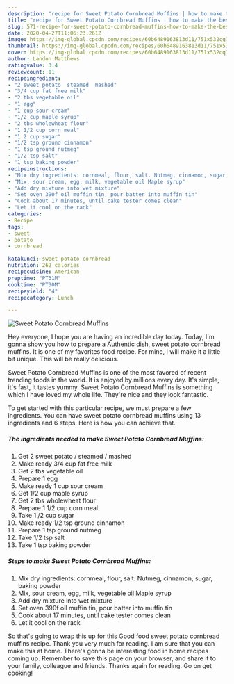 ```yaml
---
description: "recipe for Sweet Potato Cornbread Muffins | how to make the best Sweet Potato Cornbread Muffins"
title: "recipe for Sweet Potato Cornbread Muffins | how to make the best Sweet Potato Cornbread Muffins"
slug: 571-recipe-for-sweet-potato-cornbread-muffins-how-to-make-the-best-sweet-potato-cornbread-muffins
date: 2020-04-27T11:06:23.261Z
image: https://img-global.cpcdn.com/recipes/60b6489163813d11/751x532cq70/sweet-potato-cornbread-muffins-recipe-main-photo.jpg
thumbnail: https://img-global.cpcdn.com/recipes/60b6489163813d11/751x532cq70/sweet-potato-cornbread-muffins-recipe-main-photo.jpg
cover: https://img-global.cpcdn.com/recipes/60b6489163813d11/751x532cq70/sweet-potato-cornbread-muffins-recipe-main-photo.jpg
author: Landon Matthews
ratingvalue: 3.4
reviewcount: 11
recipeingredient:
- "2 sweet potato  steamed  mashed"
- "3/4 cup fat free milk"
- "2 tbs vegetable oil"
- "1 egg"
- "1 cup sour cream"
- "1/2 cup maple syrup"
- "2 tbs wholewheat flour"
- "1 1/2 cup corn meal"
- "1 2 cup sugar"
- "1/2 tsp ground cinnamon"
- "1 tsp ground nutmeg"
- "1/2 tsp salt"
- "1 tsp baking powder"
recipeinstructions:
- "Mix dry ingredients: cornmeal, flour, salt. Nutmeg, cinnamon, sugar, baking powder"
- "Mix, sour cream, egg, milk, vegetable oil Maple syrup"
- "Add dry mixture into wet mixture"
- "Set oven 390f oil muffin tin, pour batter into muffin tin"
- "Cook about 17 minutes, until cake tester comes clean"
- "Let it cool on the rack"
categories:
- Recipe
tags:
- sweet
- potato
- cornbread

katakunci: sweet potato cornbread 
nutrition: 262 calories
recipecuisine: American
preptime: "PT31M"
cooktime: "PT30M"
recipeyield: "4"
recipecategory: Lunch

---
```



![Sweet Potato Cornbread Muffins](https://img-global.cpcdn.com/recipes/60b6489163813d11/751x532cq70/sweet-potato-cornbread-muffins-recipe-main-photo.jpg)

Hey everyone, I hope you are having an incredible day today. Today, I'm gonna show you how to prepare a Authentic dish, sweet potato cornbread muffins. It is one of my favorites food recipe. For mine, I will make it a little bit unique. This will be really delicious.



Sweet Potato Cornbread Muffins is one of the most favored of recent trending foods in the world. It is enjoyed by millions every day. It's simple, it's fast, it tastes yummy. Sweet Potato Cornbread Muffins is something which I have loved my whole life. They're nice and they look fantastic.


To get started with this particular recipe, we must prepare a few ingredients. You can have sweet potato cornbread muffins using 13 ingredients and 6 steps. Here is how you can achieve that.

<!--inarticleads1-->

##### The ingredients needed to make Sweet Potato Cornbread Muffins:

1. Get 2 sweet potato / steamed / mashed
1. Make ready 3/4 cup fat free milk
1. Get 2 tbs vegetable oil
1. Prepare 1 egg
1. Make ready 1 cup sour cream
1. Get 1/2 cup maple syrup
1. Get 2 tbs wholewheat flour
1. Prepare 1 1/2 cup corn meal
1. Take 1 /2 cup sugar
1. Make ready 1/2 tsp ground cinnamon
1. Prepare 1 tsp ground nutmeg
1. Take 1/2 tsp salt
1. Take 1 tsp baking powder




<!--inarticleads2-->

##### Steps to make Sweet Potato Cornbread Muffins:

1. Mix dry ingredients: cornmeal, flour, salt. Nutmeg, cinnamon, sugar, baking powder
1. Mix, sour cream, egg, milk, vegetable oil Maple syrup
1. Add dry mixture into wet mixture
1. Set oven 390f oil muffin tin, pour batter into muffin tin
1. Cook about 17 minutes, until cake tester comes clean
1. Let it cool on the rack




So that's going to wrap this up for this Good food sweet potato cornbread muffins recipe. Thank you very much for reading. I am sure that you can make this at home. There's gonna be interesting food in home recipes coming up. Remember to save this page on your browser, and share it to your family, colleague and friends. Thanks again for reading. Go on get cooking!
